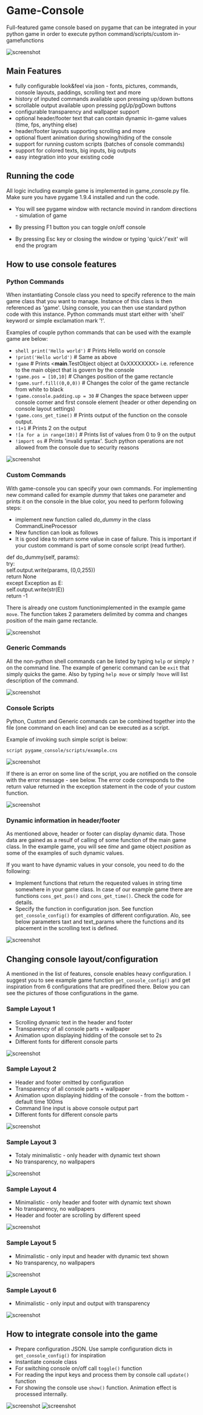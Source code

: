 # Game-Console
Full-featured game console based on pygame that can be integrated in your python game in order to execute python command/scripts/custom in-gamefunctions

![screenshot](https://github.com/xdoko01/Game-Console/blob/master/pygame_console/docs/02_console01_start.png)

## Main Features
* fully configurable look&feel via json - fonts, pictures, commands, console layouts, paddings, scrolling text and more
* history of inputed commands available upon pressing up/down buttons
* scrollable output available upon pressing pgUp/pgDown buttons
* configurable transparency and wallpaper support
* optional header/footer text that can contain dynamic in-game values (time, fps, anything else)
* header/footer layouts supporting scrolling and more
* optional fluent animation during showing/hiding of the console
* support for running custom scripts (batches of console commands)
* support for colored texts, big inputs, big outputs
* easy integration into your existing code

## Running the code
All logic including example game is implemented in game_console.py file. Make sure you have pygame 1.9.4 installed and run the code.

* You will see pygame window with rectancle movind in random directions - simulation of game

* By pressing F1 button you can toggle on/off console

* By pressing Esc key or closing the window or typing 'quick'/'exit' will end the program

## How to use console features

### Python Commands
When instantiating Console class you need to specify reference to the main game class that you want to manage. Instance of this class is then referenced as 'game'. Using console, you can then use standard python code with this instance. Python commands must start either with 'shell' keyword or simple exclamation mark '!'.

Examples of couple python commands that can be used with the example game are below:

* <code>shell print('Hello world')</code>     # Prints Hello world on console
* <code>!print('Hello world')</code>      # Same as above
* <code>!game</code>      # Prints <__main__.TestObject object at 0xXXXXXXXX> i.e. reference to the main object that is govern by the console
* <code>!game.pos = [10,10]</code>      # Changes position of the game rectancle
* <code>!game.surf.fill((0,0,0))</code>     # Changes the color of the game rectancle from white to black
* <code>!game.console.padding.up = 30</code>      # Changes the space between upper console corner and first console element (header or other depending on console layout settings)
* <code>!game.cons_get_time()</code>      # Prints output of the function on the console output.
* <code>!1+1</code>      # Prints 2 on the output
* <code>![a for a in range(10)]</code>      # Prints list of values from 0 to 9 on the output
* <code>!import os</code>     # Prints 'invalid syntax'. Such python operations are not allowed from the console due to security reasons

![screenshot](https://github.com/xdoko01/Game-Console/blob/master/pygame_console/docs/07_console01_cmd_py.png)

### Custom Commands
With game-console you can specify your own commands. For implementing new command called for example <i>dummy</i> that takes one parameter and prints it on the console in the blue color, you need to perform following steps:

* implement new function called <i>do_dummy</i> in the class CommandLineProcessor
* New function can look as follows
* It is good idea to return some value in case of failure. This is important if your custom command is part of some console script (read further).

def do_dummy(self, params):</br>
  try:</br>
    self.output.write(params, (0,0,255))</br>
    return None</br>
  except Exception as E:</br>
    self.output.write(str(E))</br>
    return -1</br>

There is already one custom functionimplemented in the example game <code>move</code>. The function takes 2 parameters delimited by comma and changes position of the main game rectancle.

![screenshot](https://github.com/xdoko01/Game-Console/blob/master/pygame_console/docs/03_console01_cmd_input.png)

### Generic Commands
All the non-python shell commands can be listed by typing <code>help</code> or simply <code>?</code> on the command line. The example of generic command can be <code>exit</code> that simply quicks the game. Also by typing <code>help move</code> or simply <code>?move</code> will list description of the command.

![screenshot](https://github.com/xdoko01/Game-Console/blob/master/pygame_console/docs/08_console01_cmd_gen.png)

### Console Scripts
Python, Custom and Generic commands can be combined together into the file (one command on each line) and can be executed as a script.

Example of invoking such simple script is below:

<code>script pygame_console/scripts/example.cns</code>

![screenshot](https://github.com/xdoko01/Game-Console/blob/master/pygame_console/docs/09_console01_cmd_script.png)

If there is an error on some line of the script, you are notified on the console with the error message - see below. The error code corresponds to the return value returned in the exception statement in the code of your custom function.

![screenshot](https://github.com/xdoko01/Game-Console/blob/master/pygame_console/docs/10_console01_cmd_script_err.png)

### Dynamic information in header/footer
As mentioned above, header or footer can display dynamic data. Those data are gained as a resulf of calling of some function of the main game class. In the example game, you will see <i>time</i> and game object <i>position</i> as some of the examples of such dynamic values.

If you want to have dynamic values in your console, you need to do the following:

* Implement functions that return the requested values in string time somewhere in your game class. In case of our example game there are functions <code>cons_get_pos()</code> and <code>cons_get_time()</code>. Check the code for details.
* Specify the function in configuration json. See function <code>get_console_config()</code> for examples of different configuration. Alo, see below parameters taxt and text_params where the functions and its placement in the scrolling text is defined.

![screenshot](https://github.com/xdoko01/Game-Console/blob/master/pygame_console/docs/11_dynamic_text_config.png)

## Changing console layout/configuration
A mentioned in the list of features, console enables heavy configuration. I suggest you to see example game function <code>get_console_config()</code> and get inspiration from 6 configurations that are predifined there.
Below you can see the pictures of those configurations in the game.

### Sample Layout 1
* Scrolling dynamic text in the header and footer
* Transparency of all console parts + wallpaper
* Animation upon displaying hidding of the console set to 2s
* Different fonts for different console parts

![screenshot](https://github.com/xdoko01/Game-Console/blob/master/pygame_console/docs/ConsoleConf01.png)

### Sample Layout 2
* Header and footer omitted by configuration
* Transparency of all console parts + wallpaper
* Animation upon displaying hidding of the console - from the bottom - default time 100ms
* Command line input is above console output part
* Different fonts for different console parts

![screenshot](https://github.com/xdoko01/Game-Console/blob/master/pygame_console/docs/ConsoleConf02.png)

### Sample Layout 3
* Totaly minimalistic - only header with dynamic text shown
* No transparency, no wallpapers

![screenshot](https://github.com/xdoko01/Game-Console/blob/master/pygame_console/docs/ConsoleConf03.png)

### Sample Layout 4
* Minimalistic - only header and footer with dynamic text shown
* No transparency, no wallpapers
* Header and footer are scrolling by different speed

![screenshot](https://github.com/xdoko01/Game-Console/blob/master/pygame_console/docs/ConsoleConf04.png)

### Sample Layout 5
* Minimalistic - only input and header with dynamic text shown
* No transparency, no wallpapers

![screenshot](https://github.com/xdoko01/Game-Console/blob/master/pygame_console/docs/ConsoleConf05.png)

### Sample Layout 6
* Minimalistic - only input and output with transparency

![screenshot](https://github.com/xdoko01/Game-Console/blob/master/pygame_console/docs/ConsoleConf06.png)

## How to integrate console into the game
 
 * Prepare configuration JSON. Use sample configuration dicts in <code>get_console_config()</code> for inspiration
 * Instantiate console class
 * For switching console on/off call <code>toggle()</code> function
 * For reading the input keys and process them by console call <code>update()</code> function
 * For showing the console use <code>show()</code> function. Animation effect is processed internally.
 
 ![screenshot](https://github.com/xdoko01/Game-Console/blob/master/pygame_console/docs/Integr01.png)
 ![screenshot](https://github.com/xdoko01/Game-Console/blob/master/pygame_console/docs/Integr02.png)

 
